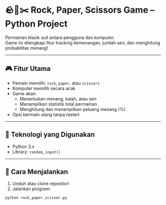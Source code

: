 # 🪨📄✂️ Rock, Paper, Scissors Game – Python Project

Permainan klasik suit antara pengguna dan komputer.  
Game ini dilengkapi fitur tracking kemenangan, jumlah seri, dan menghitung probabilitas menang!

---

## 🎮 Fitur Utama

- Pemain memilih: `rock`, `paper`, atau `scissors`
- Komputer memilih secara acak
- Game akan:
  - Menentukan menang, kalah, atau seri
  - Menampilkan statistik total permainan
  - Menghitung dan menampilkan peluang menang (%)
- Opsi bermain ulang tanpa restart

---

## 🧰 Teknologi yang Digunakan

- Python 3.x
- Library: `random`, `input()`

---

## 🚀 Cara Menjalankan

1. Unduh atau clone repositori
2. Jalankan program:

```bash
python rock_paper_scissor.py
